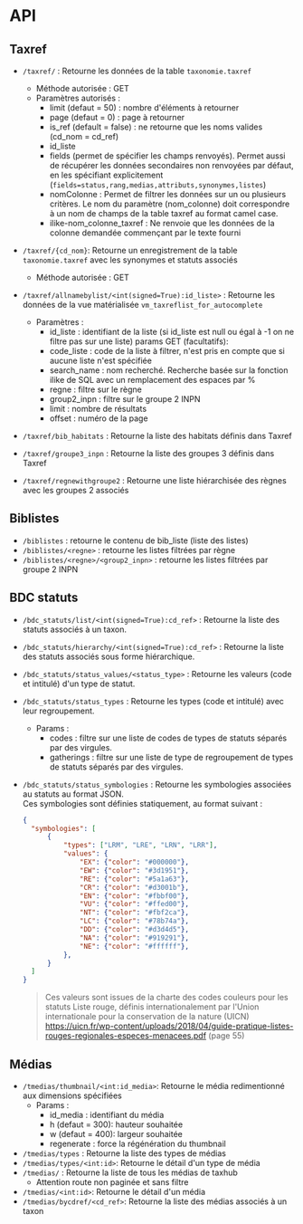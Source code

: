 # API

## Taxref

-  `/taxref/` : Retourne les données de la table `taxonomie.taxref`
    -   Méthode autorisée : GET
    -   Paramètres autorisés :
        - limit (defaut = 50) : nombre d'éléments à retourner
        - page (defaut = 0) : page à retourner
        - is_ref (default = false) : ne retourne que les noms valides (cd_nom = cd_ref)
        - id_liste
        - fields (permet de spécifier les champs renvoyés). Permet aussi de récupérer les données secondaires
        non renvoyées par défaut, en les spécifiant explicitement (`fields=status,rang,medias,attributs,synonymes,listes`)
        - nomColonne : Permet de filtrer
        les données sur un ou plusieurs critères. Le nom du
        paramètre (nom_colonne) doit correspondre à un nom
        de champs de la table taxref au format camel case.
        - ilike-nom_colonne_taxref : Ne renvoie que les données de la
        colonne demandée commençant par le texte fourni

- `/taxref/{cd_nom}`: Retourne un enregistrement de la table `taxonomie.taxref` avec les synonymes et statuts associés
    - Méthode autorisée : GET

- `/taxref/allnamebylist/<int(signed=True):id_liste>` : Retourne les données de la vue matérialisée `vm_taxreflist_for_autocomplete`
    - Paramètres :
        - id_liste : identifiant de la liste (si id_liste est null ou égal à -1 on ne filtre pas sur une liste)
    params GET (facultatifs):
        - code_liste : code de la liste à filtrer, n'est pris en compte que si aucune liste n'est spécifiée
        - search_name : nom recherché. Recherche basée sur la fonction ilike de SQL avec un remplacement des espaces par %
        - regne : filtre sur le règne
        - group2_inpn : filtre sur le groupe 2 INPN
        - limit : nombre de résultats
        - offset : numéro de la page

- `/taxref/bib_habitats` : Retourne la liste des habitats définis dans Taxref
- `/taxref/groupe3_inpn` : Retourne la liste des groupes 3 définis dans Taxref
- `/taxref/regnewithgroupe2` : Retourne une liste hiérarchisée des règnes avec les groupes 2 associés

## Biblistes

- `/biblistes` : retourne le contenu de bib_liste (liste des listes)
- `/biblistes/<regne>` : retourne les listes filtrées par règne
- `/biblistes/<regne>/<group2_inpn>` : retourne les listes filtrées par groupe 2 INPN

## BDC statuts

- `/bdc_statuts/list/<int(signed=True):cd_ref>` : Retourne la liste des statuts associés à un taxon.
- `/bdc_statuts/hierarchy/<int(signed=True):cd_ref>` : Retourne la liste des statuts associés sous forme hiérarchique.
- `/bdc_statuts/status_values/<status_type>` : Retourne les valeurs (code et intitulé) d'un type de statut.
- `/bdc_statuts/status_types` : Retourne les types (code et intitulé) avec leur regroupement.
    - Params :
        -   codes : filtre sur une liste de codes de types de statuts séparés par des virgules.
        -   gatherings : filtre sur une liste de type de regroupement de types de statuts séparés par des virgules.
- `/bdc_statuts/status_symbologies` : Retourne les symbologies associées au statuts au format JSON.  
  Ces symbologies sont définies statiquement, au format suivant :

  ```json
  {
    "symbologies": [
        {
            "types": ["LRM", "LRE", "LRN", "LRR"],
            "values": {
                "EX": {"color": "#000000"},
                "EW": {"color": "#3d1951"},
                "RE": {"color": "#5a1a63"},
                "CR": {"color": "#d3001b"},
                "EN": {"color": "#fbbf00"},
                "VU": {"color": "#ffed00"},
                "NT": {"color": "#fbf2ca"},
                "LC": {"color": "#78b74a"},
                "DD": {"color": "#d3d4d5"},
                "NA": {"color": "#919291"},
                "NE": {"color": "#ffffff"},
            },
        }
    ]
  }
  ```

  > Ces valeurs sont issues de la charte des codes couleurs pour les statuts Liste rouge, définis internationalement par l'Union internationale pour la conservation de la nature (UICN) \
  > <https://uicn.fr/wp-content/uploads/2018/04/guide-pratique-listes-rouges-regionales-especes-menacees.pdf> (page 55)


## Médias
- `/tmedias/thumbnail/<int:id_media>`: Retourne le média redimentionné aux dimensions spécifiées
  - Params :
    - id_media : identifiant du média
    - h (defaut = 300): hauteur souhaitée
    - w (defaut = 400): largeur souhaitée
    - regenerate : force la régénération du thumbnail
- `/tmedias/types` : Retourne la liste des types de médias
- `/tmedias/types/<int:id>`: Retourne le détail d'un type de média
- `/tmedias/` : Retourne la liste de tous les médias de taxhub
  - Attention route non paginée et sans filtre
- `/tmedias/<int:id>`: Retourne le détail d'un média
- `/tmedias/bycdref/<cd_ref>`: Retourne la liste des médias associés à un taxon